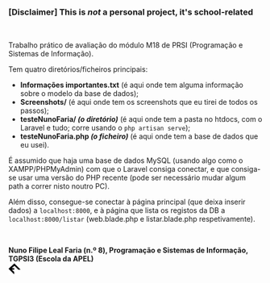 ### [Disclaimer] This is *not* a personal project, it's school-related

<br>

Trabalho prático de avaliação do módulo M18 de PRSI (Programação e Sistemas de Informação).

Tem quatro diretórios/ficheiros principais:

- **Informações importantes.txt** (é aqui onde tem alguma informação sobre o modelo da base de dados);
- **Screenshots/** (é aqui onde tem os screenshots que eu tirei de todos os passos);
- **testeNunoFaria/ *(o diretório)*** (é aqui onde tem a pasta no htdocs, com o Laravel e tudo; corre usando o `php artisan serve`);
- **testeNunoFaria.php *(o ficheiro)*** (é aqui onde tem a base de dados que eu usei).


É assumido que haja uma base de dados MySQL (usando algo como o XAMPP/PHPMyAdmin) com que o Laravel consiga conectar, e que consiga-se usar
uma versão do PHP recente (pode ser necessário mudar algum path a correr nisto noutro PC).

Além disso, consegue-se conectar à página principal (que deixa inserir dados) a `localhost:8000`, e à página que lista os registos da DB
a `localhost:8000/listar` (web.blade.php e listar.blade.php respetivamente).

<br>

<b>Nuno Filipe Leal Faria (n.º 8), Programação e Sistemas de Informação, TGPSI3 (Escola da APEL)</b><br>
<a href="https://www.escola-apel.com/web/"><img src="testeNunoFaria/public/icon.png" style="height: 24px"></a>
